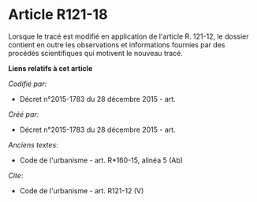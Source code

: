 # Article R121-18

Lorsque le tracé est modifié en application de l'article R. 121-12, le dossier contient en outre les observations et
informations fournies par des procédés scientifiques qui motivent le nouveau tracé.

**Liens relatifs à cet article**

_Codifié par_:

  - Décret n°2015-1783 du 28 décembre 2015 - art.

_Créé par_:

  - Décret n°2015-1783 du 28 décembre 2015 - art.

_Anciens textes_:

  - Code de l'urbanisme - art. R*160-15, alinéa 5 (Ab)

_Cite_:

  - Code de l'urbanisme - art. R121-12 (V)
